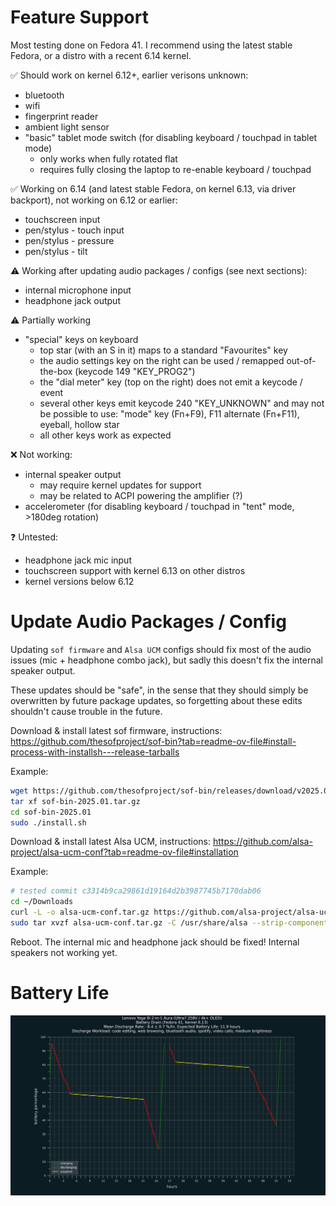 # Feature Support

Most testing done on Fedora 41. I recommend using the latest stable Fedora, or a distro with a recent 6.14 kernel.

✅ Should work on kernel 6.12+, earlier verisons unknown:
* bluetooth
* wifi
* fingerprint reader
* ambient light sensor
* "basic" tablet mode switch (for disabling keyboard / touchpad in tablet mode)
  * only works when fully rotated flat
  * requires fully closing the laptop to re-enable keyboard / touchpad

✅ Working on 6.14 (and latest stable Fedora, on kernel 6.13, via driver backport), not working on 6.12 or earlier:
* touchscreen input
* pen/stylus - touch input
* pen/stylus - pressure
* pen/stylus - tilt

⚠️ Working after updating audio packages / configs (see next sections):
* internal microphone input
* headphone jack output

⚠️ Partially working
* "special" keys on keyboard
  * top star (with an S in it) maps to a standard "Favourites" key
  * the audio settings key on the right can be used / remapped out-of-the-box (keycode 149 "KEY_PROG2")
  * the "dial meter" key (top on the right) does not emit a keycode / event
  * several other keys emit keycode 240 "KEY_UNKNOWN" and may not be possible to use: "mode" key (Fn+F9), F11 alternate (Fn+F11), eyeball, hollow star
  * all other keys work as expected

❌ Not working:
* internal speaker output
  * may require kernel updates for support
  * may be related to ACPI powering the amplifier (?)
* accelerometer (for disabling keyboard / touchpad in "tent" mode, >180deg rotation)

❓ Untested:
* headphone jack mic input
* touchscreen support with kernel 6.13 on other distros
* kernel versions below 6.12


# Update Audio Packages / Config

Updating `sof firmware` and `Alsa UCM` configs should fix most of the audio issues (mic + headphone combo jack), but sadly this doesn't fix the internal speaker output.

These updates should be "safe", in the sense that they should simply be overwritten by future package updates, so forgetting about these edits shouldn't cause trouble in the future.

Download & install latest sof firmware, instructions:
https://github.com/thesofproject/sof-bin?tab=readme-ov-file#install-process-with-installsh---release-tarballs

Example:
```sh
wget https://github.com/thesofproject/sof-bin/releases/download/v2025.01/sof-bin-2025.01.tar.gz
tar xf sof-bin-2025.01.tar.gz
cd sof-bin-2025.01
sudo ./install.sh
```

Download & install latest Alsa UCM, instructions:
https://github.com/alsa-project/alsa-ucm-conf?tab=readme-ov-file#installation

Example:
```sh
# tested commit c3314b9ca29861d19164d2b3987745b7170dab06
cd ~/Downloads
curl -L -o alsa-ucm-conf.tar.gz https://github.com/alsa-project/alsa-ucm-conf/archive/refs/heads/master.tar.gz
sudo tar xvzf alsa-ucm-conf.tar.gz -C /usr/share/alsa --strip-components=1 --wildcards "*/ucm" "*/ucm2"
```

Reboot. The internal mic and headphone jack should be fixed! Internal speakers not working yet.

# Battery Life

![battery plot](https://github.com/johnmeade/linux-yoga-9i-2-in-1-aura/blob/main/yoga-9i-2-in-1-battery-plot.png?raw=true)
